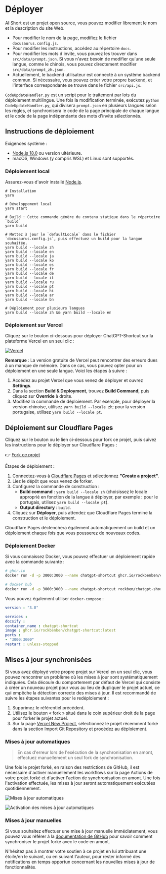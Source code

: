 # Déployer

AI Short est un projet open source, vous pouvez modifier librement le nom et la description du site Web.

- Pour modifier le nom de la page, modifiez le fichier `docusaurus.config.js`.
- Pour modifier les instructions, accédez au répertoire `docs`.
- Pour modifier les mots d'invite, vous pouvez les trouver dans `src/data/prompt.json`. Si vous n'avez besoin de modifier qu'une seule langue, comme le chinois, vous pouvez directement modifier `src/data/prompt_zh.json`.
- Actuellement, le backend utilisateur est connecté à un système backend commun. Si nécessaire, vous pouvez créer votre propre backend, et l'interface correspondante se trouve dans le fichier `src/api.js`.

`CodeUpdateHandler.py` est un script pour le traitement par lots du déploiement multilingue. Une fois la modification terminée, exécutez `python CodeUpdateHandler.py`, qui divisera `prompt.json` en plusieurs langues selon les règles, et synchronisera le code de la page principale de chaque langue et le code de la page indépendante des mots d'invite sélectionnés.

## Instructions de déploiement

Exigences système :

- [Node.js 18.0](https://nodejs.org/) ou version ultérieure.
- macOS, Windows (y compris WSL) et Linux sont supportés.

### Déploiement local

Assurez-vous d'avoir installé [Node.js](https://nodejs.org/).

```shell
# Installation
yarn

# Développement local
yarn start

# Build : Cette commande génère du contenu statique dans le répertoire `build`
yarn build

# Mettez à jour le `defaultLocale` dans le fichier `docusaurus.config.js`, puis effectuez un build pour la langue souhaitée.
yarn build --locale zh
yarn build --locale en
yarn build --locale ja
yarn build --locale ko
yarn build --locale es
yarn build --locale fr
yarn build --locale de
yarn build --locale it
yarn build --locale ru
yarn build --locale pt
yarn build --locale hi
yarn build --locale ar
yarn build --locale bn

# Déploiement pour plusieurs langues
yarn build --locale zh && yarn build --locale en
```

### Déploiement sur Vercel

Cliquez sur le bouton ci-dessous pour déployer ChatGPT-Shortcut sur la plateforme Vercel en un seul clic :

[![Vercel](https://vercel.com/button)](https://vercel.com/new/clone?repository-url=https%3A%2F%2Fgithub.com%2Frockbenben%2FChatGPT-Shortcut%2Ftree%2Fmain)

**Remarque** : La version gratuite de Vercel peut rencontrer des erreurs dues à un manque de mémoire. Dans ce cas, vous pouvez opter pour un déploiement en une seule langue. Voici les étapes à suivre :

1. Accédez au projet Vercel que vous venez de déployer et ouvrez **Settings**.
2. Dans la section **Build & Deployment**, trouvez **Build Command**, puis cliquez sur **Override** à droite.
3. Modifiez la commande de déploiement. Par exemple, pour déployer la version chinoise, utilisez `yarn build --locale zh`; pour la version portugaise, utilisez `yarn build --locale pt`.

## Déploiement sur Cloudflare Pages

Cliquez sur le bouton ou le lien ci-dessous pour fork ce projet, puis suivez les instructions pour le déployer sur Cloudflare Pages :

👉 [Fork ce projet](https://github.com/rockbenben/ChatGPT-Shortcut/fork)

Étapes de déploiement :

1. Connectez-vous à [Cloudflare Pages](https://pages.cloudflare.com/) et sélectionnez **"Create a project"**.
2. Liez le dépôt que vous venez de forker.
3. Configurez la commande de construction :
   - **Build command** : `yarn build --locale zh` (choisissez le locale approprié en fonction de la langue à déployer, par exemple : pour le portugais, utilisez `yarn build --locale pt`).
   - **Output directory** : `build`.
4. Cliquez sur **Déployer**, puis attendez que Cloudflare Pages termine la construction et le déploiement.

Cloudflare Pages déclenchera également automatiquement un build et un déploiement chaque fois que vous pousserez de nouveaux codes.

### Déploiement Docker

Si vous connaissez Docker, vous pouvez effectuer un déploiement rapide avec la commande suivante :

```bash
# ghcr.io
docker run -d -p 3000:3000 --name chatgpt-shortcut ghcr.io/rockbenben/chatgpt-shortcut:latest

# docker hub
docker run -d -p 3000:3000 --name chatgpt-shortcut rockben/chatgpt-shortcut:latest
```

Vous pouvez également utiliser `docker-compose` :

```yml
version : "3.8"

services :
docsify :
container_name : chatgpt-shortcut
image : ghcr.io/rockbenben/chatgpt-shortcut:latest
ports :
- "3000:3000"
restart : unless-stopped
```

## Mises à jour synchronisées

Si vous avez déployé votre propre projet sur Vercel en un seul clic, vous pouvez rencontrer un problème où les mises à jour sont systématiquement indiquées. Cela découle du comportement par défaut de Vercel qui consiste à créer un nouveau projet pour vous au lieu de dupliquer le projet actuel, ce qui empêche la détection correcte des mises à jour. Il est recommandé de suivre les étapes suivantes pour le redéploiement :

1. Supprimez le référentiel précédent.
2. Utilisez le bouton « fork » situé dans le coin supérieur droit de la page pour forker le projet actuel.
3. Sur la page [Vercel New Project](https://vercel.com/new), sélectionnez le projet récemment forké dans la section Import Git Repository et procédez au déploiement.

### Mises à jour automatiques

> En cas d'erreur lors de l'exécution de la synchronisation en amont, effectuez manuellement un seul fork de synchronisation.

Une fois le projet forké, en raison des restrictions de GitHub, il est nécessaire d'activer manuellement les workflows sur la page Actions de votre projet forké et d'activer l'action de synchronisation en amont. Une fois l'activation effectuée, les mises à jour seront automatiquement exécutées quotidiennement.

![Mises à jour automatiques](https://img.newzone.top/2023-05-19-11-57-59.png?imageMogr2/format/webp)

![Activation des mises à jour automatiques](https://img.newzone.top/2023-05-19-11-59-26.png?imageMogr2/format/webp)

### Mises à jour manuelles

Si vous souhaitez effectuer une mise à jour manuelle immédiatement, vous pouvez vous référer à la [documentation de GitHub](https://docs.github.com/en/pull-requests/collaborating-with-pull-requests/working-with-forks/syncing-a-fork) pour savoir comment synchroniser le projet forké avec le code en amont.

N'hésitez pas à montrer votre soutien à ce projet en lui attribuant une étoile/en le suivant, ou en suivant l'auteur, pour rester informé des notifications en temps opportun concernant les nouvelles mises à jour de fonctionnalités.
